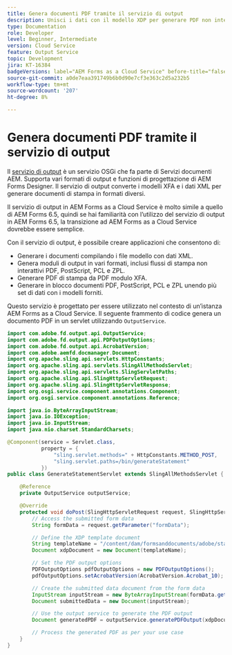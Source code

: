 ```yaml
---
title: Genera documenti PDF tramite il servizio di output
description: Unisci i dati con il modello XDP per generare PDF non interattivi
type: Documentation
role: Developer
level: Beginner, Intermediate
version: Cloud Service
feature: Output Service
topic: Development
jira: KT-16384
badgeVersions: label="AEM Forms as a Cloud Service" before-title="false"
source-git-commit: a0de7eaa391749b6b0d90e7cf3e363c2d5a232b5
workflow-type: tm+mt
source-wordcount: '207'
ht-degree: 8%

---
```



# Genera documenti PDF tramite il servizio di output

Il [servizio di output](https://javadoc.io/static/com.adobe.aem/aem-forms-sdk-api/2024.07.31.00-240800/com/adobe/fd/output/api/OutputService.html) è un servizio OSGi che fa parte di Servizi documenti AEM. Supporta vari formati di output e funzioni di progettazione di AEM Forms Designer. Il servizio di output converte i modelli XFA e i dati XML per generare documenti di stampa in formati diversi.

Il servizio di output in AEM Forms as a Cloud Service è molto simile a quello di AEM Forms 6.5, quindi se hai familiarità con l’utilizzo del servizio di output in AEM Forms 6.5, la transizione ad AEM Forms as a Cloud Service dovrebbe essere semplice.

Con il servizio di output, è possibile creare applicazioni che consentono di:

+ Generare i documenti compilando i file modello con dati XML.
+ Genera moduli di output in vari formati, inclusi flussi di stampa non interattivi PDF, PostScript, PCL e ZPL.
+ Generare PDF di stampa da PDF modulo XFA.
+ Generare in blocco documenti PDF, PostScript, PCL e ZPL unendo più set di dati con i modelli forniti.

Questo servizio è progettato per essere utilizzato nel contesto di un’istanza AEM Forms as a Cloud Service. Il seguente frammento di codice genera un documento PDF in un servlet utilizzando `OutputService`.

```java
import com.adobe.fd.output.api.OutputService;
import com.adobe.fd.output.api.PDFOutputOptions;
import com.adobe.fd.output.api.AcrobatVersion;
import com.adobe.aemfd.docmanager.Document;
import org.apache.sling.api.servlets.HttpConstants;
import org.apache.sling.api.servlets.SlingAllMethodsServlet;
import org.apache.sling.api.servlets.SlingServletPaths;
import org.apache.sling.api.SlingHttpServletRequest;
import org.apache.sling.api.SlingHttpServletResponse;
import org.osgi.service.component.annotations.Component;
import org.osgi.service.component.annotations.Reference;

import java.io.ByteArrayInputStream;
import java.io.IOException;
import java.io.InputStream;
import java.nio.charset.StandardCharsets;

@Component(service = Servlet.class,
           property = {
               "sling.servlet.methods=" + HttpConstants.METHOD_POST,
               "sling.servlet.paths=/bin/generateStatement"
           })
public class GenerateStatementServlet extends SlingAllMethodsServlet {

    @Reference
    private OutputService outputService;

    @Override
    protected void doPost(SlingHttpServletRequest request, SlingHttpServletResponse response) throws IOException {
        // Access the submitted form data
        String formData = request.getParameter("formData");

        // Define the XDP template document
        String templateName = "/content/dam/formsanddocuments/adobe/statement.xdp";
        Document xdpDocument = new Document(templateName);

        // Set the PDF output options
        PDFOutputOptions pdfOutputOptions = new PDFOutputOptions();
        pdfOutputOptions.setAcrobatVersion(AcrobatVersion.Acrobat_10);

        // Create the submitted data document from the form data
        InputStream inputStream = new ByteArrayInputStream(formData.getBytes(StandardCharsets.UTF_8));
        Document submittedData = new Document(inputStream);

        // Use the output service to generate the PDF output
        Document generatedPDF = outputService.generatePDFOutput(xdpDocument, submittedData, pdfOutputOptions);

        // Process the generated PDF as per your use case        
    }
}
```
